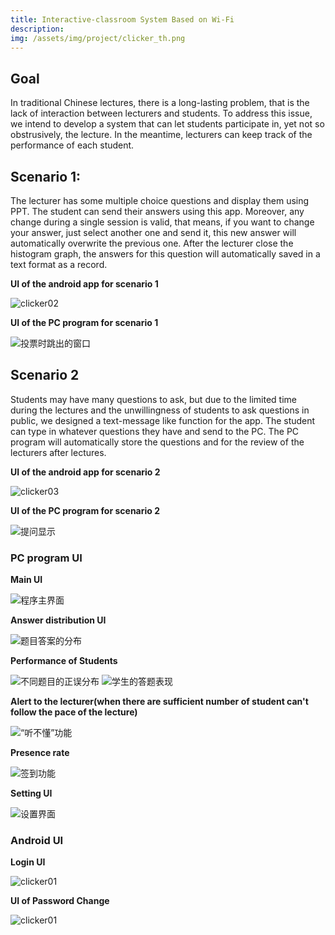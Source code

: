 ```yaml
---
title: Interactive-classroom System Based on Wi-Fi
description: 
img: /assets/img/project/clicker_th.png
---
```


## Goal

In traditional Chinese lectures, there is a long-lasting problem, that is the lack of interaction between lecturers and students. To address this issue, we intend to develop a system that can let students participate in, yet not so obstrusively, the lecture. In the meantime, lecturers can keep track of the performance of each student.

## Scenario 1:

The lecturer has some multiple choice questions and display them using PPT. The student can send their answers using this app. Moreover, any change during a single session is valid, that means, if you want to change your answer, just select another one and send it, this new answer will automatically overwrite the previous one. After the lecturer close the histogram graph, the answers for this question will automatically saved in a text format as a record.

**UI of the android app for scenario 1**

![clicker02](/assets/img/project/clicker/clicker02.png)

**UI of the PC program for scenario 1**

![投票时跳出的窗口](/assets/img/project/clicker/投票时跳出的窗口.png)

## Scenario 2

Students may have many questions to ask, but due to the limited time during the lectures and the unwillingness of students to ask questions in public, we designed a text-message like function for the app. The student can type in whatever questions they have and send to the PC. The PC program will automatically store the questions and for the review of the lecturers after lectures.

**UI of the android app for scenario 2**

![clicker03](/assets/img/project/clicker/clicker03.png)

**UI of the PC program for scenario 2**

![提问显示](/assets/img/project/clicker/提问显示.png)

### PC program UI

**Main UI**

![程序主界面](/assets/img/project/clicker/程序主界面.png)

**Answer distribution UI**

![题目答案的分布](/assets/img/project/clicker/题目答案的分布.png)

**Performance of Students**

![不同题目的正误分布](/assets/img/project/clicker/不同题目的正误分布.png)
![学生的答题表现](/assets/img/project/clicker/学生的答题表现.png)

**Alert to the lecturer(when there are sufficient number of student can't follow the pace of the lecture)**

![“听不懂”功能](/assets/img/project/clicker/“听不懂”功能.png)

**Presence rate**

![签到功能](/assets/img/project/clicker/签到功能.png)

**Setting UI**

![设置界面](/assets/img/project/clicker/设置界面.png)

### Android UI

**Login UI**

![clicker01](/assets/img/project/clicker/clicker01.png)

**UI of Password Change**

![clicker01](/assets/img/project/clicker/clicker07.png)